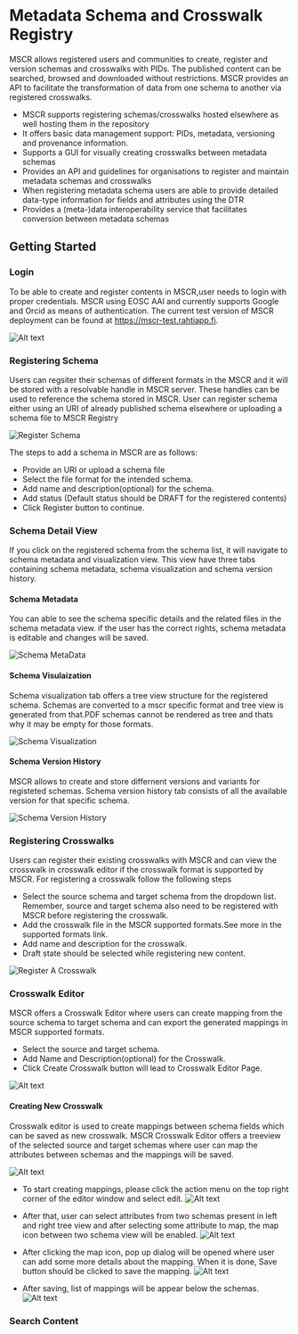 # Metadata Schema and Crosswalk Registry
MSCR allows registered users and communities to create, register and version schemas and crosswalks with PIDs. The published content can be searched, browsed and downloaded without restrictions. MSCR provides an API to facilitate the transformation of data from one schema to another via registered crosswalks. 

- MSCR supports registering schemas/crosswalks hosted elsewhere as well hosting them in the repository
- It offers basic data management support: PIDs, metadata, versioning and provenance information.
- Supports a GUI for visually creating crosswalks between metadata schemas
- Provides an API and guidelines for organisations to register and maintain metadata schemas and crosswalks
- When registering metadata schema users are able to provide detailed data-type information for fields and attributes using the DTR
- Provides a (meta-)data interoperability service that facilitates conversion between metadata schemas

## Getting Started

### Login
To be able to create and register contents in MSCR,user needs to login with proper credentials. MSCR using EOSC AAI and currently supports Google and Orcid as means of authentication. The current test version of MSCR deployment can be found at https://mscr-test.rahtiapp.fi.

![Alt text](mscr_home.png)


### Registering Schema
Users can regsiter their schemas of different formats in the MSCR and it will be stored with a resolvable handle in MSCR server. These handles can be used to reference the schema stored in MSCR. User can register schema either using an URI of already published schema elsewhere or uploading a schema file to MSCR Registry

![Register Schema](register-schema.png)

The steps to add a schema in MSCR are as follows:

- Provide an URI or upload a schema file
- Select the file format for the intended schema.
- Add name and description(optional) for the schema.
- Add status (Default status should be DRAFT for the registered contents)
- Click Register button to continue.

### Schema Detail View
If you click on the registered schema from the schema list, it will navigate to schema metadata and visualization view. This view have three tabs containing schema metadata, schema visualization and schema version history.

#### Schema Metadata 
You can able to see the schema specific details and the related files in the schema metadata view. if the user has the correct rights, schema metadata is editable and changes will be saved.

![Schema MetaData](schema-metadata.png)

#### Schema Visulaization
Schema visualization tab offers a tree view structure for the registered schema. Schemas are converted to a mscr specific format and tree view is generated from that.PDF schemas cannot be rendered as tree and thats why it may be empty for those formats.

![Schema Visualization](schema-visualization.png)

#### Schema Version History
MSCR allows to create and store differnent versions and variants for registeted schemas. Schema version history tab consists of all the available version for that specific schema.

![Schema Version History](version-history.png)

### Registering Crosswalks
Users can register their existing crosswalks with MSCR and can view the crosswalk in crosswalk editor if the crosswalk format is supported by MSCR. For registering a crosswalk follow the following steps

- Select the source schema and target schema from the dropdown list. Remember, source and target schema also need to be registered with MSCR before registering the crosswalk.
- Add the crosswalk file in the MSCR supported formats.See more in the supported formats link.
- Add name and description for the crosswalk.
- Draft state should be selected while registering new content.

![Register A Crosswalk](<Register Crosswalk.png>)

### Crosswalk Editor
MSCR offers a Crosswalk Editor where users can create mapping from the source schema to target schema and can export the generated mappings in MSCR supported formats.

- Select the source and target schema.
- Add Name and Description(optional) for the Crosswalk. 
- Click Create Crosswalk button will lead to Crosswalk Editor Page.

 ![Alt text](create_crosswalk-1.png)
 

#### Creating New Crosswalk
Crosswalk editor is used to create mappings between schema fields which can be saved as new crosswalk. MSCR Crosswalk Editor offers a treeview of the selected source and target schemas where user can map the attributes between schemas and the mappings will be saved. 

![Alt text](<crosswalk editor.png>)

- To start creating mappings, please click the action menu on the top right corner of the editor window and select edit.
![Alt text](edit_crosswalk.png)


 - After that, user can select attributes from two schemas present in left and right tree view and after selecting some attribute to map, the map icon between two schema view will be enabled.
![Alt text](create_mapping.png)


- After clicking the map icon, pop up dialog will be opened where user can add some more details about the mapping. When it is done, Save button should be clicked to save the mapping. 
![Alt text](edit_mapping.png)


- After saving, list of mappings will be appear below the schemas.
![Alt text](mapping_list.png)






### Search Content

